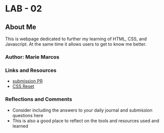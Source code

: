 # LAB - 02

## About Me
This is webpage dedicated to further my learning of HTML, CSS, and Javascript. At the same time it allows users to get to know me better.

### Author: Marie Marcos

### Links and Resources
* [submission PR](http://xyz.com)
* [CSS Reset](https://meyerweb.com/eric/tools/css/reset/)

### Reflections and Comments


* Consider including the answers to your daily journal and submission questions here
* This is also a good place to reflect on the tools and resources used and learned